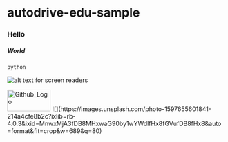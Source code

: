 # autodrive-edu-sample

### Hello

##### World


```
python
```

![alt text for screen readers](/path/to/image.png "Text to show on mouseover")


<img src="./github.png" width="100px" height="50px" title="Github_Logo"/>
![](https://images.unsplash.com/photo-1597655601841-214a4cfe8b2c?ixlib=rb-4.0.3&ixid=MnwxMjA3fDB8MHxwaG90by1wYWdlfHx8fGVufDB8fHx8&auto=format&fit=crop&w=689&q=80)
